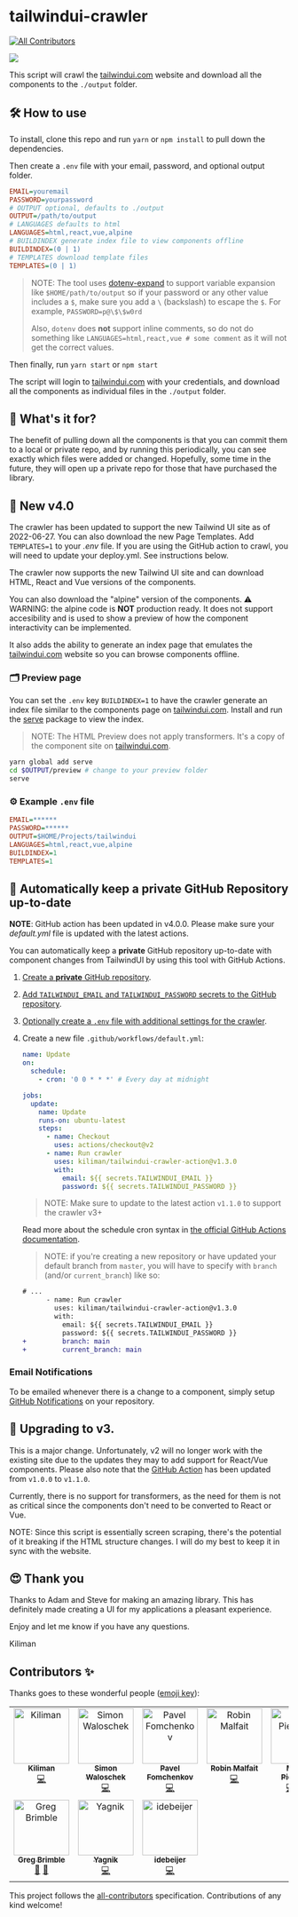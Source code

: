 # tailwindui-crawler

<!-- ALL-CONTRIBUTORS-BADGE:START - Do not remove or modify this section -->
[![All Contributors](https://img.shields.io/badge/all_contributors-10-orange.svg?style=flat-square)](#contributors-)
<!-- ALL-CONTRIBUTORS-BADGE:END -->

<img src="./images/tailwindui-crawler.png">

This script will crawl the [tailwindui.com](https://tailwindui.com) website and download all the
components to the `./output` folder.

## 🛠 How to use

To install, clone this repo and run `yarn` or `npm install` to pull down the dependencies.

Then create a `.env` file with your email, password, and optional output folder.

```ini
EMAIL=youremail
PASSWORD=yourpassword
# OUTPUT optional, defaults to ./output
OUTPUT=/path/to/output
# LANGUAGES defaults to html
LANGUAGES=html,react,vue,alpine
# BUILDINDEX generate index file to view components offline
BUILDINDEX=(0 | 1)
# TEMPLATES download template files
TEMPLATES=(0 | 1)
```

> NOTE: The tool uses [dotenv-expand](https://github.com/motdotla/dotenv-expand)
> to support variable expansion like `$HOME/path/to/output` so if your password
> or any other value includes a `$`, make sure you add a `\` (backslash) to
> escape the `$`. For example, `PASSWORD=p@\$\$w0rd`
>
> Also, `dotenv` does **not** support inline comments, so do not do something
> like `LANGUAGES=html,react,vue # some comment` as it will not get the correct
> values.

Then finally, run `yarn start` or `npm start`

The script will login to [tailwindui.com](https://tailwindui.com) with your credentials, and download all the
components as individual files in the `./output` folder.

## 🤔 What's it for?

The benefit of pulling down all the components is that you can commit them to a local or
private repo, and by running this periodically, you can see exactly which files were added
or changed. Hopefully, some time in the future, they will open up a private repo for those
that have purchased the library.

## 🚀 New v4.0

The crawler has been updated to support the new Tailwind UI site as of 2022-06-27. You can
also download the new Page Templates. Add `TEMPLATES=1` to your _.env_ file. If you are using the GitHub action to crawl, you will need to update your deploy.yml. See instructions below.

The crawler now supports the new Tailwind UI site and can download HTML, React
and Vue versions of the components.

You can also download the "alpine" version of the components. ⚠️ WARNING: the
alpine code is **NOT** production ready. It does not support accesibility and
is used to show a preview of how the component interactivity can be implemented.

It also adds the ability to generate an index page that emulates the [tailwindui.com](https://tailwindui.com) website
so you can browse components offline.

### 🗂 Preview page

You can set the `.env` key `BUILDINDEX=1` to have the crawler generate an index file similar to the components
page on [tailwindui.com](https://tailwindui.com). Install and run the [serve](https://www.npmjs.com/package/serve) package
to view the index.

> NOTE: The HTML Preview does not apply transformers. It's a copy of the
> component site on [tailwindui.com](https://tailwindui.com).

```bash
yarn global add serve
cd $OUTPUT/preview # change to your preview folder
serve
```

### ⚙️ Example `.env` file

```ini
EMAIL=******
PASSWORD=******
OUTPUT=$HOME/Projects/tailwindui
LANGUAGES=html,react,vue,alpine
BUILDINDEX=1
TEMPLATES=1
```

## 🤖 Automatically keep a **private** GitHub Repository up-to-date

**NOTE**: GitHub action has been updated in v4.0.0. Please make sure your _default.yml_ file is updated with the latest actions.

You can automatically keep a **private** GitHub repository up-to-date with component changes from TailwindUI by using this tool with GitHub Actions.

1. [Create a **private** GitHub repository](https://github.com/new/).
1. [Add `TAILWINDUI_EMAIL` and `TAILWINDUI_PASSWORD` secrets to the GitHub repository](https://help.github.com/en/actions/configuring-and-managing-workflows/creating-and-storing-encrypted-secrets#creating-encrypted-secrets).
1. [Optionally create a `.env` file with additional settings for the crawler](#%EF%B8%8F-example-env-file).
1. Create a new file `.github/workflows/default.yml`:

   ```yml
   name: Update
   on:
     schedule:
       - cron: '0 0 * * *' # Every day at midnight

   jobs:
     update:
       name: Update
       runs-on: ubuntu-latest
       steps:
         - name: Checkout
           uses: actions/checkout@v2
         - name: Run crawler
           uses: kiliman/tailwindui-crawler-action@v1.3.0
           with:
             email: ${{ secrets.TAILWINDUI_EMAIL }}
             password: ${{ secrets.TAILWINDUI_PASSWORD }}
   ```

   > NOTE: Make sure to update to the latest action `v1.1.0` to support the crawler v3+

   Read more about the schedule cron syntax in [the official GitHub Actions documentation](https://help.github.com/en/actions/reference/events-that-trigger-workflows#scheduled-events-schedule).

   > NOTE: if you're creating a new repository or have updated your default branch from `master`, you will have to specify with `branch` (and/or `current_branch`) like so:

   ```diff
   # ...
         - name: Run crawler
           uses: kiliman/tailwindui-crawler-action@v1.3.0
           with:
             email: ${{ secrets.TAILWINDUI_EMAIL }}
             password: ${{ secrets.TAILWINDUI_PASSWORD }}
   +         branch: main
   +         current_branch: main
   ```

### Email Notifications

To be emailed whenever there is a change to a component, simply setup [GitHub Notifications](https://help.github.com/en/github/administering-a-repository/about-email-notifications-for-pushes-to-your-repository#enabling-email-notifications-for-pushes-to-your-repository) on your repository.

## 🚦 Upgrading to v3.

This is a major change. Unfortunately, v2 will no longer work with the existing
site due to the updates they may to add support for React/Vue components. Please also note that the [GitHub Action](#-automatically-keep-a-private-github-repository-up-to-date) has been updated from `v1.0.0` to `v1.1.0`.

Currently, there is no support for transformers, as the need for them is not
as critical since the components don't need to be converted to React or Vue.

NOTE: Since this script is essentially screen scraping, there's the potential
of it breaking if the HTML structure changes. I will do my best to keep it in sync with
the website.

## 😍 Thank you

Thanks to Adam and Steve for making an amazing library. This has definitely made creating
a UI for my applications a pleasant experience.

Enjoy and let me know if you have any questions.

Kiliman

## Contributors ✨

Thanks goes to these wonderful people ([emoji key](https://allcontributors.org/docs/en/emoji-key)):

<!-- ALL-CONTRIBUTORS-LIST:START - Do not remove or modify this section -->
<!-- prettier-ignore-start -->
<!-- markdownlint-disable -->
<table>
  <tbody>
    <tr>
      <td align="center" valign="top" width="14.28%"><a href="https://github.com/kiliman"><img src="https://avatars3.githubusercontent.com/u/47168?v=4?s=100" width="100px;" alt="Kiliman"/><br /><sub><b>Kiliman</b></sub></a><br /><a href="https://github.com/kiliman/tailwindui-crawler/commits?author=kiliman" title="Code">💻</a></td>
      <td align="center" valign="top" width="14.28%"><a href="http://www.cemfi.de"><img src="https://avatars0.githubusercontent.com/u/8217108?v=4?s=100" width="100px;" alt="Simon Waloschek"/><br /><sub><b>Simon Waloschek</b></sub></a><br /><a href="https://github.com/kiliman/tailwindui-crawler/commits?author=sonovice" title="Code">💻</a></td>
      <td align="center" valign="top" width="14.28%"><a href="https://github.com/nawok"><img src="https://avatars3.githubusercontent.com/u/159773?v=4?s=100" width="100px;" alt="Pavel Fomchenkov"/><br /><sub><b>Pavel Fomchenkov</b></sub></a><br /><a href="https://github.com/kiliman/tailwindui-crawler/commits?author=nawok" title="Code">💻</a></td>
      <td align="center" valign="top" width="14.28%"><a href="https://robinmalfait.com"><img src="https://avatars2.githubusercontent.com/u/1834413?v=4?s=100" width="100px;" alt="Robin Malfait"/><br /><sub><b>Robin Malfait</b></sub></a><br /><a href="https://github.com/kiliman/tailwindui-crawler/commits?author=RobinMalfait" title="Code">💻</a></td>
      <td align="center" valign="top" width="14.28%"><a href="https://miguelpiedrafita.com"><img src="https://avatars0.githubusercontent.com/u/23558090?v=4?s=100" width="100px;" alt="Miguel Piedrafita"/><br /><sub><b>Miguel Piedrafita</b></sub></a><br /><a href="https://github.com/kiliman/tailwindui-crawler/commits?author=m1guelpf" title="Code">💻</a> <a href="https://github.com/kiliman/tailwindui-crawler/commits?author=m1guelpf" title="Documentation">📖</a> <a href="#ideas-m1guelpf" title="Ideas, Planning, & Feedback">🤔</a></td>
      <td align="center" valign="top" width="14.28%"><a href="https://github.com/vladdu"><img src="https://avatars0.githubusercontent.com/u/9707?v=4?s=100" width="100px;" alt="Vlad Dumitrescu"/><br /><sub><b>Vlad Dumitrescu</b></sub></a><br /><a href="https://github.com/kiliman/tailwindui-crawler/commits?author=vladdu" title="Documentation">📖</a></td>
      <td align="center" valign="top" width="14.28%"><a href="https://github.com/vesper8"><img src="https://avatars1.githubusercontent.com/u/816028?v=4?s=100" width="100px;" alt="C-Bass"/><br /><sub><b>C-Bass</b></sub></a><br /><a href="https://github.com/kiliman/tailwindui-crawler/commits?author=vesper8" title="Code">💻</a></td>
    </tr>
    <tr>
      <td align="center" valign="top" width="14.28%"><a href="https://gregbrimble.com/"><img src="https://avatars.githubusercontent.com/u/8484333?v=4?s=100" width="100px;" alt="Greg Brimble"/><br /><sub><b>Greg Brimble</b></sub></a><br /><a href="https://github.com/kiliman/tailwindui-crawler/commits?author=GregBrimble" title="Documentation">📖</a> <a href="#tool-GregBrimble" title="Tools">🔧</a></td>
      <td align="center" valign="top" width="14.28%"><a href="https://github.com/yagnik"><img src="https://avatars.githubusercontent.com/u/777296?v=4?s=100" width="100px;" alt="Yagnik"/><br /><sub><b>Yagnik</b></sub></a><br /><a href="https://github.com/kiliman/tailwindui-crawler/commits?author=yagnik" title="Code">💻</a></td>
      <td align="center" valign="top" width="14.28%"><a href="https://debeijer.io/"><img src="https://avatars.githubusercontent.com/u/71566757?v=4?s=100" width="100px;" alt="idebeijer"/><br /><sub><b>idebeijer</b></sub></a><br /><a href="https://github.com/kiliman/tailwindui-crawler/commits?author=idebeijer" title="Code">💻</a></td>
    </tr>
  </tbody>
</table>

<!-- markdownlint-restore -->
<!-- prettier-ignore-end -->

<!-- ALL-CONTRIBUTORS-LIST:END -->

This project follows the [all-contributors](https://github.com/all-contributors/all-contributors) specification. Contributions of any kind welcome!

